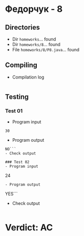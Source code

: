 # Федорчук - 8
## Directories
- Dir `homeworks`... found
- Dir `homeworks/8`... found
- File `homeworks/8/P8.java`... found
## Compiling
- Compilation log
```
```
## Testing
### Test 01
- Program input
```
30
```
- Program output
```
NO```
- Check output
```
```
### Test 02
- Program input
```
24
```
- Program output
```
YES```
- Check output
```
```
# Verdict: AC
